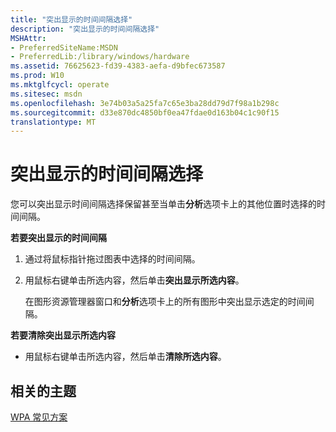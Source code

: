 ```yaml
---
title: "突出显示的时间间隔选择"
description: "突出显示的时间间隔选择"
MSHAttr:
- PreferredSiteName:MSDN
- PreferredLib:/library/windows/hardware
ms.assetid: 76625623-fd39-4383-aefa-d9bfec673587
ms.prod: W10
ms.mktglfcycl: operate
ms.sitesec: msdn
ms.openlocfilehash: 3e74b03a5a25fa7c65e3ba28dd79d7f98a1b298c
ms.sourcegitcommit: d33e870dc4850bf0ea47fdae0d163b04c1c90f15
translationtype: MT
---
```

# <a name="highlight-a-time-interval-selection"></a>突出显示的时间间隔选择


您可以突出显示时间间隔选择保留甚至当单击**分析**选项卡上的其他位置时选择的时间间隔。

**若要突出显示的时间间隔**

1.  通过将鼠标指针拖过图表中选择的时间间隔。

2.  用鼠标右键单击所选内容，然后单击**突出显示所选内容**。

    在图形资源管理器窗口和**分析**选项卡上的所有图形中突出显示选定的时间间隔。

**若要清除突出显示所选内容**

-   用鼠标右键单击所选内容，然后单击**清除所选内容**。

## <a name="related-topics"></a>相关的主题


[WPA 常见方案](windows-performance-analyzer-common-scenarios.md)

 

 







